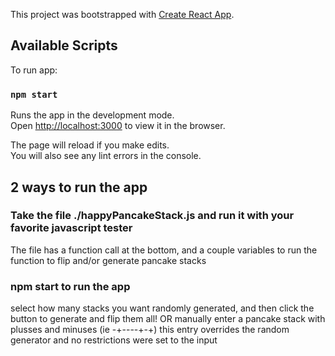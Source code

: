 This project was bootstrapped with [Create React App](https://github.com/facebook/create-react-app).

## Available Scripts

To run app:

### `npm start`

Runs the app in the development mode.<br>
Open [http://localhost:3000](http://localhost:3000) to view it in the browser.

The page will reload if you make edits.<br>
You will also see any lint errors in the console.

## 2 ways to run the app

### Take the file ./happyPancakeStack.js and run it with your favorite javascript tester

The file has a function call at the bottom, and a couple variables to run the function to flip and/or generate pancake stacks

### npm start to run the app

select how many stacks you want randomly generated, and then click the button to generate and flip them all!
OR
manually enter a pancake stack with plusses and minuses (ie -+----+-+)
this entry overrides the random generator and no restrictions were set to the input
